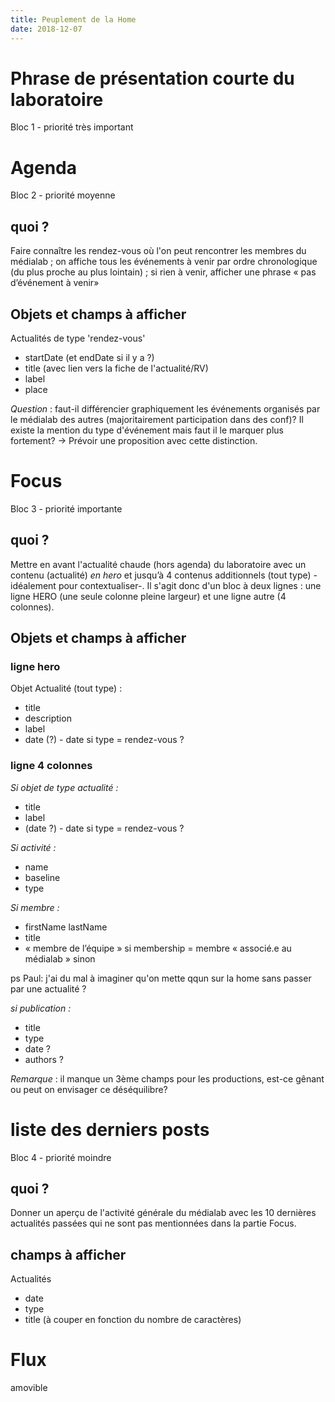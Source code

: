 ```yaml
---
title: Peuplement de la Home
date: 2018-12-07
---
```


# Phrase de présentation courte du laboratoire
Bloc 1 - priorité très important

# Agenda
Bloc 2 - priorité moyenne

## quoi ?
Faire connaître les rendez-vous où l'on peut rencontrer les membres du médialab ; on affiche tous les événements à venir par ordre chronologique (du plus proche au plus lointain) ; si rien à venir, afficher une phrase « pas d’événement à venir»

## Objets et champs à afficher

Actualités de type 'rendez-vous'
- startDate (et endDate si il y a ?)
- title (avec lien vers la fiche de l'actualité/RV)
- label
- place

_Question_ : faut-il différencier graphiquement les événements organisés par le médialab des autres (majoritairement participation dans des conf)? Il existe la mention du type d'événement mais faut il le marquer plus fortement?
-> Prévoir une proposition avec cette distinction.


# Focus
Bloc 3 - priorité importante

## quoi ?
Mettre en avant l'actualité chaude (hors agenda) du laboratoire avec un contenu (actualité) *en hero* et jusqu’à 4 contenus additionnels (tout type) - idéalement pour contextualiser-.
Il s'agit donc d'un bloc à deux lignes : une ligne HERO (une seule colonne pleine largeur) et une ligne autre (4 colonnes).

## Objets et champs à afficher

### ligne hero
Objet Actualité (tout type) :
- title
- description
- label
- date (?) - date si type = rendez-vous ?

### ligne 4 colonnes

*Si objet de type actualité :*
- title
- label
- (date ?) - date si type = rendez-vous ?

*Si activité :*
- name
- baseline
- type

*Si membre :*
- firstName lastName
- title
- « membre de l’équipe » si membership = membre « associé.e au médialab » sinon

ps Paul: j'ai du mal à imaginer qu'on mette qqun sur la home sans passer par une actualité ?

*si publication :*

- title
- type
- date ?
- authors ?

_Remarque_ : il manque un 3ème champs pour les productions, est-ce gênant ou peut on envisager ce déséquilibre?

# liste des derniers posts
Bloc 4 - priorité moindre

## quoi ?
Donner un aperçu de l'activité générale du médialab avec les 10 dernières actualités passées qui ne sont pas mentionnées dans la partie Focus.

## champs à afficher
Actualités
- date
- type
- title (à couper en fonction du nombre de caractères)


# Flux
amovible
